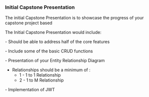 ### Initial Capstone Presentation

The initial Capstone Presentation is to showcase the progress of your capstone project based

The Initial Capstone Presentation would include:

\- Should be able to address half of the core features 

\- Include some of the basic CRUD functions

\- Presentation of your Entity Relationship Diagram 

*   Relationships should be a minimum of :
    *   1 - 1 to 1 Relationship
    *   2 - 1 to M Relationship

\- Implementation of JWT



